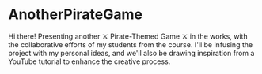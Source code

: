 # AnotherPirateGame
Hi there! Presenting another ⚔️ Pirate-Themed Game ⚔️ in the works, with the collaborative efforts of my students from the course. I'll be infusing the project with my personal ideas, and we'll also be drawing inspiration from a YouTube tutorial to enhance the creative process. 
